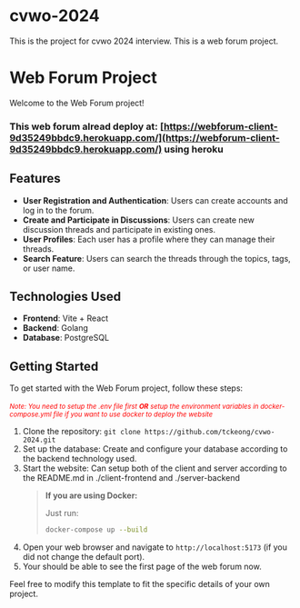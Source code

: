 # cvwo-2024

This is the project for cvwo 2024 interview.
This is a web forum project.

# Web Forum Project

Welcome to the Web Forum project!

### This web forum alread deploy at: [https://webforum-client-9d35249bbdc9.herokuapp.com/](https://webforum-client-9d35249bbdc9.herokuapp.com/) using heroku

## Features

- **User Registration and Authentication**: Users can create accounts and log in to the forum.
- **Create and Participate in Discussions**: Users can create new discussion threads and participate in existing ones.
- **User Profiles**: Each user has a profile where they can manage their threads.
- **Search Feature**: Users can search the threads through the topics, tags, or user name.

## Technologies Used

- **Frontend**: Vite + React
- **Backend**: Golang
- **Database**: PostgreSQL

## Getting Started

To get started with the Web Forum project, follow these steps:
<br>
<br>
<span style="color:red"><small>_Note: You need to setup the .env file first **OR** setup the environment variables in docker-compose.yml file if you want to use docker to deploy the website_</small></span>

1. Clone the repository: `git clone https://github.com/tckeong/cvwo-2024.git`
2. Set up the database: Create and configure your database according to the backend technology used.
3. Start the website: Can setup both of the client and server according to the README.md in ./client-frontend and ./server-backend
   > **If you are using Docker:**
   >
   > Just run:
   >
   > ```bash
   > docker-compose up --build
   > ```
4. Open your web browser and navigate to `http://localhost:5173` (if you did not change the default port).
5. Your should be able to see the first page of the web forum now.

Feel free to modify this template to fit the specific details of your own project.
